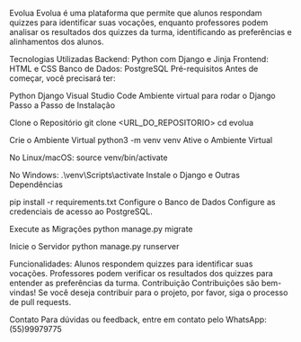 Evolua
Evolua é uma plataforma que permite que alunos respondam quizzes para identificar suas vocações, enquanto professores podem analisar os resultados dos quizzes da turma, identificando as preferências e alinhamentos dos alunos.

Tecnologias Utilizadas
Backend: Python com Django e Jinja
Frontend: HTML e CSS
Banco de Dados: PostgreSQL
Pré-requisitos
Antes de começar, você precisará ter:

Python
Django
Visual Studio Code
Ambiente virtual para rodar o Django
Passo a Passo de Instalação

Clone o Repositório
git clone <URL_DO_REPOSITORIO>
cd evolua

Crie o Ambiente Virtual
python3 -m venv venv
Ative o Ambiente Virtual

No Linux/macOS:
source venv/bin/activate

No Windows:
.\venv\Scripts\activate
Instale o Django e Outras Dependências

pip install -r requirements.txt
Configure o Banco de Dados Configure as credenciais de acesso ao PostgreSQL.

Execute as Migrações
python manage.py migrate

Inicie o Servidor
python manage.py runserver

Funcionalidades:
Alunos respondem quizzes para identificar suas vocações.
Professores podem verificar os resultados dos quizzes para entender as preferências da turma.
Contribuição
Contribuições são bem-vindas! Se você deseja contribuir para o projeto, por favor, siga o processo de pull requests.

Contato
Para dúvidas ou feedback, entre em contato pelo WhatsApp: (55)99979775
